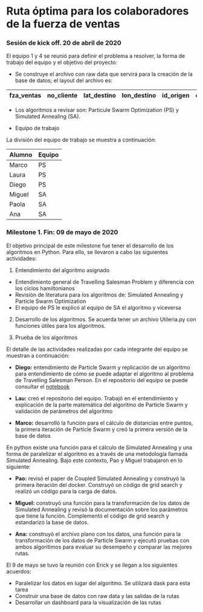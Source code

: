 
Ruta óptima para los colaboradores de la fuerza de ventas
==============================

### Sesión de kick off. 20 de abril de 2020

El equipo 1 y 4 se reunió para definir el problema a resolver, la forma de trabajo del equipo y 
el objetivo del proyecto:  

+ Se construye el archivo con raw data que servirá para la creación de la base de datos; el layout del archivo es:

|fza_ventas| no_cliente|lat_destino |lon_destino |id_origen | estado |lat_origen|lon_origen|
|-|-|-|-|-|-|-|-|

+ Los algoritmos a revisar son: Particule Swarm Optimization (PS) y Simulated Annealing (SA).

+ Equipo de trabajo

La división del equipo de trabajo se muestra a continuación:

| Alumno | Equipo |
|--------|--------|
| Marco  | PS |
| Laura | PS |
| Diego | PS |
| Miguel | SA |
| Paola | SA |
| Ana   | SA |


### Milestone 1. Fin: 09 de mayo de 2020

El objetivo principal de este milestone fue tener el desarrollo de los algoritmos en Python. Para ello, se llevaron a cabo las siguientes actividades: 

1. Entendimiento del algoritmo asignado 

- Entendimiento general de Travelling Salesman Problem y diferencia con los ciclos hamiltonianos
- Revisión de literatura para los algoritmos de: Simulated Annealing y Particle Swarm Optimization
- El equipo de PS le explicó al equipo de SA el algoritmo y viceversa
  
2. Desarrollo de los algoritmos. Se acuerda tener un archivo Utileria.py con funciones útiles para los algoritmos. 

3. Prueba de los algoritmos

El detalle de las actividades realizadas por cada integrante del equipo se muestran a continuación: 

+ **Diego:** entendimiento de Particle Swarm y replicación de un algoritmo para entendimiento de cómo se puede 
adaptar el algoritmo al problema de Travelling Salesman Person. En el repositorio del equipo se puede consultar el [notebook](https://github.com/lauragmz/proyecto-final-mno2020/blob/master/notebooks/Particle_Swarm_Optimization.ipynb)

+ **Lau:** creó el repositorio del equipo. Trabajó en el entendimiento y explicación de la parte matemática del algoritmo de Particle Swarm y validación de parámetros del algoritmo 

+ **Marco:** desarrolló la función para el cálculo de distancias entre puntos, la primera iteración de Particle Swarm y creó la primera versión de la base de datos

En python existe una función para el cálculo de Simulated Annealing y una forma de paralelizar el algoritmo es a través de una metodología llamada
Simulated Annealing. Bajo este contexto, Pao y Miguel trabajaron en lo siguiente: 

+ **Pao:** revisó el paper de Coupled Simulated Annealing y construyó la primera iteración del docker. Construyó un código de grid search y realizó un código para la carga de datos.

+ **Miguel:** construyó una función para la transformación de los datos de Simulated Annealing y revisó 
la documentación sobre los parámetros que tiene la función. Complementó el código de grid search y estandarizó la base de datos.

+ **Ana:** construyó el archivo plano con los datos, una función para la transformación de los datos de Particle Swarm y ejecutó pruebas con ambos algoritimos para evaluar su desempeño y comparar las mejores rutas.

	
El 9 de mayo se tuvo la reunión con Erick y se llegan a los siguientes acuerdos: 
+ Paralelizar los datos en lugar del algoritmo. Se utilizará dask para esta tarea
+ Construir una base de datos con raw data y las salidas de la rutas
+ Desarrollar un dashboard para la visualización de las rutas

